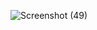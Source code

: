 ![Screenshot (49)](https://github.com/kunalkanse/CSS/assets/92772714/ed29c32f-0c79-4271-8de4-c32bdc8f6d6b)
